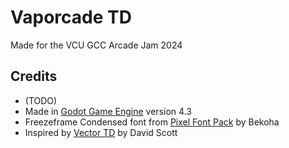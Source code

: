 # Vaporcade TD

Made for the VCU GCC Arcade Jam 2024

## Credits
- (TODO)
- Made in [Godot Game Engine](https://godotengine.org/) version 4.3
- Freezeframe Condensed font from [Pixel Font Pack](https://bekoha.itch.io/fonts) by Bekoha
- Inspired by [Vector TD](https://n0samu.github.io/ruffle-testing/?swf=vectortd.swf%3Fswlist%3Dstinger_big_blue.swf) by David Scott
